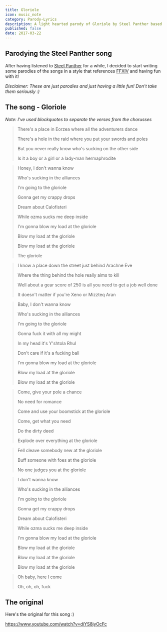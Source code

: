 ```yaml
---
title: Gloriole
icon: music_note
category: Parody-Lyrics
description: A light hearted parody of Gloriole by Steel Panther based on the Weeping City Raid in FFXIV
published: false
date: 2017-03-22
---
```


## Parodying the Steel Panther song

After having listened to [Steel Panther](https://en.wikipedia.org/wiki/Steel_Panther) for a while, I decided to start writing some parodies of the songs in a style that references [FFXIV](http://www.finalfantasyxiv.com/) and having fun with it!

*Disclaimer: These are just parodies and just having a little fun! Don't take them seriously :)*

## The song - Gloriole

*Note: I've used blockquotes to separate the verses from the chorusses*

> There's a place in Eorzea where all the adventurers dance
>
> There's a hole in the raid where you put your swords and poles
>
> But you never really know who's sucking on the other side
>
> Is it a boy or a girl or a lady-man hermaphrodite

> Honey, I don't wanna know
>
> Who's sucking in the alliances
>
> I'm going to the gloriole
>
> Gonna get my crappy drops
>
> Dream about Calofisteri
>
> While ozma sucks me deep inside
>
> I'm gonna blow my load at the gloriole
>
> Blow my load at the gloriole
>
> Blow my load at the gloriole
>
> The gloriole

> I know a place down the street just behind Arachne Eve
>
> Where the thing behind the hole really aims to kill
>
> Well about a gear score of 250 is all you need to get a job well done
>
> It doesn't matter if you're Xeno or Mizzteq Aran

> Baby, I don't wanna know 
>
> Who's sucking in the alliances
>
> I'm going to the gloriole
>
> Gonna fuck it with all my might
>
> In my head it's Y'shtola Rhul
>
> Don't care if it's a fucking ball
>
> I'm gonna blow my load at the gloriole
>
> Blow my load at the gloriole
>
> Blow my load at the gloriole

> Come, give your pole a chance
>
> No need for romance
>
> Come and use your boomstick at the gloriole
>
> Come, get what you need
>
> Do the dirty deed
>
> Explode over everything at the gloriole

> Fell cleave somebody new at the gloriole
>
> Buff someone with foes at the gloriole
>
> No one judges you at the gloriole

> I don't wanna know
>
> Who's sucking in the alliances
>
> I'm going to the gloriole
>
> Gonna get my crappy drops
>
> Dream about Calofisteri
>
> While ozma sucks me deep inside
>
> I'm gonna blow my load at the gloriole
>
> Blow my load at the gloriole
>
> Blow my load at the gloriole
>
> Blow my load at the gloriole

> Oh baby, here I come
>
> Oh, oh, oh, fuck

## The original

Here's the original for this song :)

https://www.youtube.com/watch?v=diYS8jyOcFc
